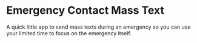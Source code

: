 # Emergency Contact Mass Text

A quick little app to send mass texts during an emergency so you can use your limited time to focus on the emergency itself.